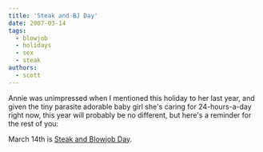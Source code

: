 ```yaml
---
title: 'Steak and BJ Day'
date: 2007-03-14
tags:
  - blowjob
  - holidays
  - sex
  - steak
authors:
  - scott
---
```


Annie was unimpressed when I mentioned this holiday to her last year, and given the tiny parasite adorable baby girl she's caring for 24-hours-a-day right now, this year will probably be no different, but here's a reminder for the rest of you:

March 14th is [Steak and Blowjob Day](http://www.steakandbjday.com/).
